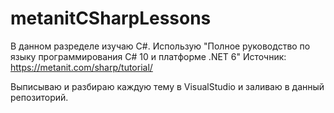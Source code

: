 # metanitCSharpLessons

В данном разределе изучаю C#. Использую "Полное руководство по языку программирования С# 10 и платформе .NET 6" 
Источник: https://metanit.com/sharp/tutorial/

Выписываю и разбираю каждую тему в VisualStudio и заливаю в данный репозиторий.
